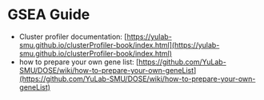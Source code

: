 # GSEA Guide
- Cluster profiler documentation:  [https://yulab-smu.github.io/clusterProfiler-book/index.html](https://yulab-smu.github.io/clusterProfiler-book/index.html)
- how to prepare your own gene list: [https://github.com/YuLab-SMU/DOSE/wiki/how-to-prepare-your-own-geneList](https://github.com/YuLab-SMU/DOSE/wiki/how-to-prepare-your-own-geneList)
